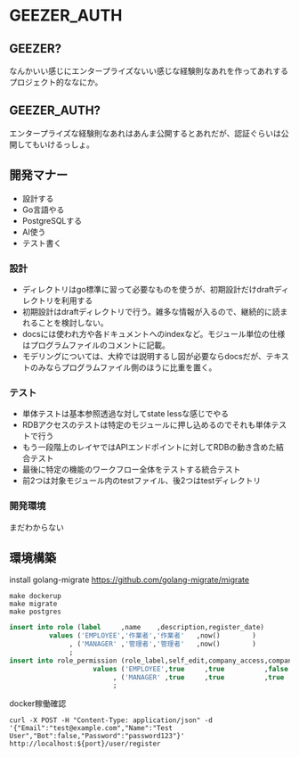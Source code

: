 
# GEEZER_AUTH

## GEEZER?
なんかいい感じにエンタープライズないい感じな経験則なあれを作ってあれするプロジェクト的ななにか。  

## GEEZER_AUTH?
エンタープライズな経験則なあれはあんま公開するとあれだが、認証ぐらいは公開してもいけるっしょ。  

## 開発マナー
- 設計する  
- Go言語やる  
- PostgreSQLする  
- AI使う  
- テスト書く  

### 設計
- ディレクトリはgo標準に習って必要なものを使うが、初期設計だけdraftディレクトリを利用する  
- 初期設計はdraftディレクトリで行う。雑多な情報が入るので、継続的に読まれることを検討しない。  
- docsには使われ方や各ドキュメントへのindexなど。モジュール単位の仕様はプログラムファイルのコメントに記載。  
- モデリングについては、大枠では説明するし図が必要ならdocsだが、テキストのみならプログラムファイル側のほうに比重を置く。  

### テスト
- 単体テストは基本参照透過な対してstate lessな感じでやる  
- RDBアクセスのテストは特定のモジュールに押し込めるのでそれも単体テストで行う  
- もう一段階上のレイヤではAPIエンドポイントに対してRDBの動き含めた結合テスト  
- 最後に特定の機能のワークフロー全体をテストする統合テスト  
- 前2つは対象モジュール内のtestファイル、後2つはtestディレクトリ  

### 開発環境
まだわからない  


## 環境構築

install golang-migrate
https://github.com/golang-migrate/migrate

```shell
make dockerup
make migrate
make postgres
```

```sql
insert into role (label     ,name    ,description,register_date)
          values ('EMPLOYEE','作業者','作業者'   ,now()        )
               , ('MANAGER' ,'管理者','管理者'   ,now()        )
               ;
insert into role_permission (role_label,self_edit,company_access,company_invite,company_edit,priority)
                     values ('EMPLOYEE',true     ,true          ,false         ,false       ,5       )
                          , ('MANAGER' ,true     ,true          ,true          ,true        ,9       )
                          ;
```

docker稼働確認
```shell
curl -X POST -H "Content-Type: application/json" -d '{"Email":"test@example.com","Name":"Test User","Bot":false,"Password":"password123"}' http://localhost:${port}/user/register
```

